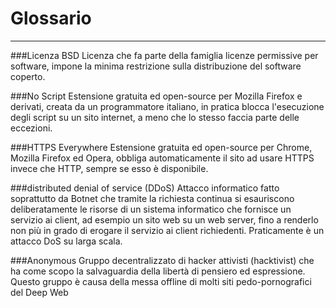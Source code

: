 # Glossario
---
###Licenza BSD
Licenza che fa parte della famiglia licenze permissive per software, impone la minima restrizione sulla distribuzione del software coperto.

###No Script
Estensione gratuita ed open-source per Mozilla Firefox e derivati, creata da un programmatore italiano, in pratica blocca l'esecuzione degli script su un sito internet, a meno che lo stesso faccia parte delle eccezioni.

###HTTPS Everywhere
Estensione gratuita ed open-source per Chrome, Mozilla Firefox ed Opera, obbliga automaticamente il sito ad usare HTTPS invece che HTTP, sempre se esso è disponibile.

###distributed denial of service (DDoS)
Attacco informatico fatto soprattutto da Botnet che tramite la richiesta continua si esauriscono deliberatamente le risorse di un sistema informatico che fornisce un servizio ai client, ad esempio un sito web su un web server, fino a renderlo non più in grado di erogare il servizio ai client richiedenti. Praticamente è un attacco DoS su larga scala.

###Anonymous
Gruppo decentralizzato di hacker attivisti (hacktivist) che ha come scopo la salvaguardia della libertà di pensiero ed espressione. Questo gruppo è causa della messa offline di molti siti pedo-pornografici del Deep Web